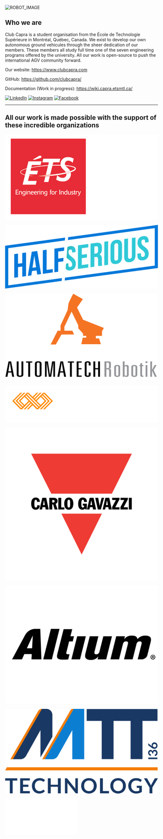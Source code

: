 ![ROBOT_IMAGE](/profile/images/Capra-Markhor.png)

## Who we are

Club Capra is a student organisation from the École de Technologie Supérieure in Montréal, Québec, Canada. We exist to develop our own autonomous ground vehicules through the sheer dedication of our members. These members all study full time one of the seven engineering programs offered by the university. All our work is open-source to push the international AGV community forward.

Our website: <https://www.clubcapra.com>

GitHub: <https://github.com/clubcapra/>

Documentation (Work in progress): <https://wiki.capra.etsmtl.ca/>

[![LinkedIn](https://img.shields.io/badge/LinkedIn-0077B5?style=for-the-badge&logo=linkedin&logoColor=white)](https://www.linkedin.com/company/club-capra/)
[![Instagram](https://img.shields.io/badge/Instagram-E4405F?style=for-the-badge&logo=instagram&logoColor=white)](https://www.instagram.com/capra_ets/)
[![Facebook](https://img.shields.io/badge/Facebook-1877F2?style=for-the-badge&logo=facebook&logoColor=white)](https://www.facebook.com/clubcapra/)

---

## All our work is made possible with the support of these incredible organizations

![ÉTS](/profile/commanditaires/Logo_ETS_TypoBlanche_D_EN.png)

![HalfSerious](/profile/commanditaires/HS_logo_couleur.png)

![Automatech](/profile/commanditaires/automatech.png)

![Ixiasoft](/profile/commanditaires/IXIASOFT-Madcap-logo-RGB-WO-bord.png)

![CG](/profile/commanditaires/CG_LOGO_CIR%201.jpg)

![Altium](/profile/commanditaires/altium.svg)

![MTT](/profile/commanditaires/mtt.png)

![GoLabo](/profile/commanditaires/golabo.png)

<!--<img src="/profile/commanditaires/altium.svg" width="200" height"100"> -->
<!-- ![AEETS](commanditaires/aeets.png) -->
